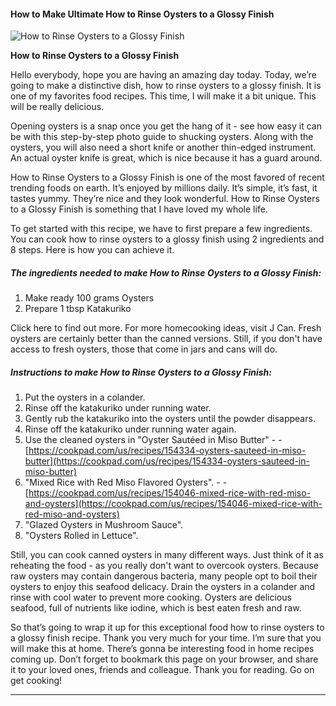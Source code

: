             

#### How to Make Ultimate How to Rinse Oysters to a Glossy Finish

![How to Rinse Oysters to a Glossy Finish](https://img-global.cpcdn.com/recipes/4926941393059840/751x532cq70/how-to-rinse-oysters-to-a-glossy-finish-recipe-main-photo.jpg)

**How to Rinse Oysters to a Glossy Finish**

Hello everybody, hope you are having an amazing day today. Today, we’re going to make a distinctive dish, how to rinse oysters to a glossy finish. It is one of my favorites food recipes. This time, I will make it a bit unique. This will be really delicious.

Opening oysters is a snap once you get the hang of it - see how easy it can be with this step-by-step photo guide to shucking oysters. Along with the oysters, you will also need a short knife or another thin-edged instrument. An actual oyster knife is great, which is nice because it has a guard around.

How to Rinse Oysters to a Glossy Finish is one of the most favored of recent trending foods on earth. It’s enjoyed by millions daily. It’s simple, it’s fast, it tastes yummy. They’re nice and they look wonderful. How to Rinse Oysters to a Glossy Finish is something that I have loved my whole life.

To get started with this recipe, we have to first prepare a few ingredients. You can cook how to rinse oysters to a glossy finish using 2 ingredients and 8 steps. Here is how you can achieve it.

##### The ingredients needed to make How to Rinse Oysters to a Glossy Finish:

1.  Make ready 100 grams Oysters
2.  Prepare 1 tbsp Katakuriko

Click here to find out more. For more homecooking ideas, visit J Can. Fresh oysters are certainly better than the canned versions. Still, if you don't have access to fresh oysters, those that come in jars and cans will do.

##### Instructions to make How to Rinse Oysters to a Glossy Finish:

1.  Put the oysters in a colander.
2.  Rinse off the katakuriko under running water.
3.  Gently rub the katakuriko into the oysters until the powder disappears.
4.  Rinse off the katakuriko under running water again.
5.  Use the cleaned oysters in "Oyster Sautéed in Miso Butter" - - [https://cookpad.com/us/recipes/154334-oysters-sauteed-in-miso-butter](https://cookpad.com/us/recipes/154334-oysters-sauteed-in-miso-butter)
6.  "Mixed Rice with Red Miso Flavored Oysters". - - [https://cookpad.com/us/recipes/154046-mixed-rice-with-red-miso-and-oysters](https://cookpad.com/us/recipes/154046-mixed-rice-with-red-miso-and-oysters)
7.  "Glazed Oysters in Mushroom Sauce".
8.  "Oysters Rolled in Lettuce".

Still, you can cook canned oysters in many different ways. Just think of it as reheating the food - as you really don't want to overcook oysters. Because raw oysters may contain dangerous bacteria, many people opt to boil their oysters to enjoy this seafood delicacy. Drain the oysters in a colander and rinse with cool water to prevent more cooking. Oysters are delicious seafood, full of nutrients like iodine, which is best eaten fresh and raw.

So that’s going to wrap it up for this exceptional food how to rinse oysters to a glossy finish recipe. Thank you very much for your time. I’m sure that you will make this at home. There’s gonna be interesting food in home recipes coming up. Don’t forget to bookmark this page on your browser, and share it to your loved ones, friends and colleague. Thank you for reading. Go on get cooking!

* * *